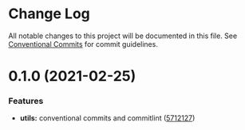 # Change Log

All notable changes to this project will be documented in this file.
See [Conventional Commits](https://conventionalcommits.org) for commit guidelines.

# 0.1.0 (2021-02-25)


### Features

* **utils:** conventional commits and commitlint ([5712127](https://github.com/mike-north/js-ts-monorepos/commit/5712127def818acc9594872048385bc14cd99bae))

